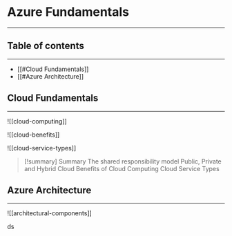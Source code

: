 # Azure Fundamentals
---

## Table of contents
---

- [[#Cloud Fundamentals]]
- [[#Azure Architecture]]



## Cloud Fundamentals
---

![[cloud-computing]]

![[cloud-benefits]]

![[cloud-service-types]]


> [!summary] Summary
> The shared responsibility model
> Public, Private and Hybrid Cloud
> Benefits of Cloud Computing
> Cloud Service Types


## Azure Architecture
---

![[architectural-components]]


ds